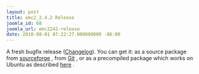 ```yaml
---
layout: post
title: emc2_2.4.2 Release
joomla_id: 68
joomla_url: emc2242-release
date: 2010-08-01 07:22:27.000000000 -06:00
---
```

A fresh bugfix release (<a href="https://sourceforge.net/projects/emc/files/emc2/2.4.x/emc2_2.4.2/emc2_2.4.2.releasenotes/view" target="_blank">Changelog</a>). You can get it: as a source package from&nbsp;<a href="https://sourceforge.net/projects/emc/files/emc2/2.4.x/emc2_2.4.2/emc2_2.4.2.tar.gz/download" target="_blank">sourceforge</a>&nbsp;, from&nbsp;<a href="http://wiki.linuxcnc.org/cgi-bin/emcinfo.pl?Installing_EMC2" target="_blank">Git</a>&nbsp;, or as a precompiled package which works on Ubuntu as described&nbsp;<a href="content/view/2/4/lang,en/">here</a>&nbsp;.
